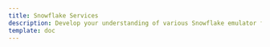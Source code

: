 ```yaml
---
title: Snowflake Services
description: Develop your understanding of various Snowflake emulator features and check their coverage.
template: doc
---
```

